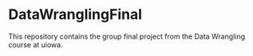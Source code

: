 # DataWranglingFinal
This repository contains the group final project from the Data Wrangling course at uiowa.
